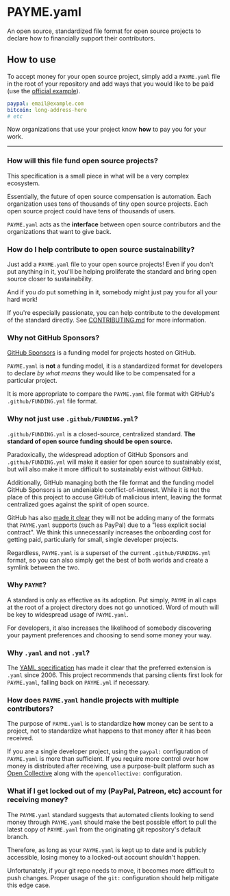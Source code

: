 
# PAYME.yaml

An open source, standardized file format for open source projects to declare how
to financially support their contributors.

## How to use

To accept money for your open source project, simply add a `PAYME.yaml`
file in the root of your repository and add ways that you would like to be paid
(use the [official example](PAYME.example.yaml)).

```yaml
paypal: email@example.com
bitcoin: long-address-here
# etc
```

Now organizations that use your project know **how** to pay you for your work.

---

### How will this file fund open source projects?

This specification is a small piece in what will be a very complex ecosystem.

Essentially, the future of open source compensation is automation.
Each organization uses tens of thousands of tiny open source projects.
Each open source project could have tens of thousands of users.

`PAYME.yaml` acts as the **interface** between open source contributors
and the organizations that want to give back.

### How do I help contribute to open source sustainability?

Just add a `PAYME.yaml` file to your open source projects!
Even if you don't put anything in it, you'll be helping
proliferate the standard and bring open source closer to sustainability.

And if you *do* put something in it, somebody might just
pay you for all your hard work! 

If you're especially passionate, you can help contribute to the
development of the standard directly. See [CONTRIBUTING.md](CONTRIBUTING.md) for
more information.


### Why not GitHub Sponsors?
[GitHub Sponsors](https://github.com/sponsors) is a funding model for
projects hosted on GitHub.

`PAYME.yaml` is **not** a funding model, it is a standardized format
for developers to declare *by what means* they would like to be
compensated for a particular project.

It is more appropriate to compare the `PAYME.yaml` file format with
GitHub's `.github/FUNDING.yml` file format.


### Why not just use `.github/FUNDING.yml`?
`.github/FUNDING.yml` is a closed-source, centralized standard.
**The standard of open source funding should be open source.**

Paradoxically, the widespread adoption of GitHub Sponsors and
`.github/FUNDING.yml` will make it easier for open source to
sustainably exist, but will also make it more difficult to
sustainably exist without GitHub.

Additionally, GitHub managing both the file format and the funding model
GitHub Sponsors is an undeniable conflict-of-interest. While it is not the
place of this project to accuse GitHub of malicious intent,
leaving the format centralized goes against the spirit of open source.

GitHub has also [made it clear](https://github.blog/2019-06-12-faq-with-the-github-sponsors-team/)
they will not be adding many of the formats that `PAYME.yaml`
supports (such as PayPal) due to a "less explicit social contract".
We think this unnecessarily increases the onboarding cost for getting paid,
particularly for small, single developer projects. 


Regardless, `PAYME.yaml` is a superset of the current
`.github/FUNDING.yml` format, so you can also simply get
the best of both worlds and create a symlink between the two.


### Why `PAYME`?
A standard is only as effective as its adoption.
Put simply, `PAYME` in all caps at the root of a project directory does
not go unnoticed. Word of mouth will be key to widespread usage of `PAYME.yaml`.

For developers, it also increases the likelihood of somebody discovering
your payment preferences and choosing to send some money your way.


### Why `.yaml` and not `.yml`?
The [YAML specification](https://yaml.org/faq.html) has made
it clear that the preferred extension is `.yaml` since 2006.
This project recommends that parsing clients first look for `PAYME.yaml`,
falling back on `PAYME.yml` if necessary.


### How does `PAYME.yaml` handle projects with multiple contributors?
The purpose of `PAYME.yaml` is to standardize **how** money can be sent
to a project, not to standardize what happens to that money after
it has been received.

If you are a single developer project, using the
`paypal:` configuration of `PAYME.yaml` is more than sufficient.
If you require more control over how money is distributed after
receiving, use a purpose-built platform such as [Open Collective](https://opencollective.com/)
along with the `opencollective:` configuration.

### What if I get locked out of my (PayPal, Patreon, etc) account for receiving money?
The `PAYME.yaml` standard suggests that automated clients looking to send money through
`PAYME.yaml` should make the best possible effort to pull the latest copy of `PAYME.yaml`
from the originating git repository's default branch. 

Therefore, as long as your `PAYME.yaml` is kept up to date and is publicly accessible,
losing money to a locked-out account shouldn't happen.

Unfortunately, if your git repo needs to move, it becomes more difficult to push changes.
Proper usage of the `git:` configuration should help mitigate this edge case.

